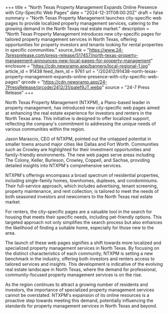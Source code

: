 +++
title = "North Texas Property Management Expands Online Presence with City-Specific Web Pages"
date = "2024-12-31T08:00:20Z"
draft = false
summary = "North Texas Property Management launches city-specific web pages to provide localized property management services, catering to the growing demand in the North Texas real estate market."
description = "North Texas Property Management introduces new city-specific pages for tailored property management services in North Texas, offering opportunities for property investors and tenants looking for rental properties in specific communities."
source_link = "https://www.24-7pressrelease.com/press-release/517457/north-texas-property-management-announces-new-local-pages-for-property-management"
enclosure = "https://cdn.newsramp.app/banners/local-regional-1.jpg"
article_id = 91438
feed_item_id = 9761
url = "/202412/91438-north-texas-property-management-expands-online-presence-with-city-specific-web-pages"
qrcode = "https://cdn.newsramp.app/24-7PressRelease/qrcode/2412/31/palef9JT.webp"
source = "24-7 Press Release"
+++

<p>North Texas Property Management (NTXPM), a Plano-based leader in property management, has introduced new city-specific web pages aimed at enhancing the real estate experience for investors and renters in the North Texas area. This initiative is designed to offer localized support, reflecting the company's commitment to addressing the unique needs of various communities within the region.</p><p>Jason Marascio, CEO of NTXPM, pointed out the untapped potential in smaller towns around major cities like Dallas and Fort Worth. Communities such as Crowley are highlighted for their investment opportunities and family-friendly environments. The new web pages serve areas including The Colony, Keller, Burleson, Crowley, Coppell, and Sachse, providing detailed insights into NTXPM's comprehensive services.</p><p>NTXPM's offerings encompass a broad spectrum of residential properties, including single-family homes, townhomes, duplexes, and condominiums. Their full-service approach, which includes advertising, tenant screening, property maintenance, and rent collection, is tailored to meet the needs of both seasoned investors and newcomers to the North Texas real estate market.</p><p>For renters, the city-specific pages are a valuable tool in the search for housing that meets their specific needs, including pet-friendly options. This targeted approach not only simplifies the search process but also enhances the likelihood of finding a suitable home, especially for those new to the area.</p><p>The launch of these web pages signifies a shift towards more localized and specialized property management services in North Texas. By focusing on the distinct characteristics of each community, NTXPM is setting a new benchmark in the industry, offering both investors and renters access to tailored services and insights. This development is indicative of the evolving real estate landscape in North Texas, where the demand for professional, community-focused property management services is on the rise.</p><p>As the region continues to attract a growing number of residents and investors, the importance of specialized property management services cannot be overstated. NTXPM's expansion of its online resources is a proactive step towards meeting this demand, potentially influencing the standards for property management services in North Texas and beyond.</p>
